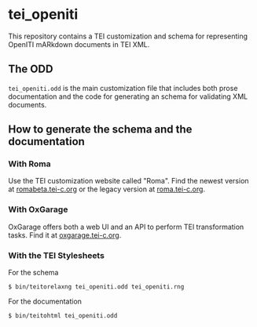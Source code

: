 # tei_openiti

This repository contains a TEI customization and schema for representing OpenITI mARkdown documents in TEI XML.

## The ODD

`tei_openiti.odd` is the main customization file that includes both prose documentation and the code for generating an schema for validating XML documents.

## How to generate the schema and the documentation

### With Roma
Use the TEI customization website called "Roma". Find the newest version at [romabeta.tei-c.org](https://romabeta.tei-c.org) or the legacy version at [roma.tei-c.org](https://roma.tei-c.org).

### With OxGarage
OxGarage offers both a web UI and an API to perform TEI transformation tasks. Find it at [oxgarage.tei-c.org](oxgarage.tei-c.org).

### With the TEI Stylesheets

For the schema
```
$ bin/teitorelaxng tei_openiti.odd tei_openiti.rng
```
For the documentation
```
$ bin/teitohtml tei_openiti.odd
```
